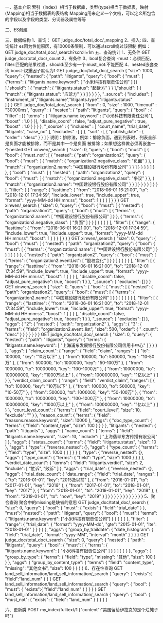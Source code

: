 一、基本介绍
    索引（index）相当于数据库，类型(type)相当于数据表，映射(Mapping)相当于数据表的表结构
    Mapping用来定义一个文档，可以定义所包含的字段以及字段的类型、分词器及属性等等
    
二、ES创建
    
三、数据结构
    1、查询：
    GET judge_doc/total_doc/_mapping
    2、插入:
四、查询统计
    es因为性能原因，有10000条限制，可以通过scroll绕过该限制
    例如：GET judge_doc/total_doc/_search?scroll=1m
五、查询统计
    1、无条件
    GET judge_doc/total_doc/_count
    2、有条件
    3、bool复合查询 -must：必须匹配，filter:匹配的结果过滤，should:至少有一个 must_not:不能匹配
    4、nested嵌套查询 boost-权重因子默认为1
    GET judge_doc/total_doc/_search
    {
      "size": 1000, 
      "query": {
        "nested": {
          "path": "litigants",
          "query": {
            "bool": {
              "must": [
                {"terms": {
                  "litigants.name.keyword": [
                    "小米科技有限责任公司"
                  ]
                }}
              ],"should": [
                {
                  "match": {
                    "litigants.status": "起诉方"
                  }
                }
              ],"should": [
                {
                  "match": {
                    "litigants.status": "应诉方"
                  }
                }
              ]
            }
          }
        }
      },
      "_source": {
        "includes": [
        "instrument_id","litigants.name","litigants.type","litigants.status"  
        ]
      }
    }
    GET judge_doc/total_doc/_search
    {
      "from" : 0,
      "size" : 1000,
      "timeout" : "30000ms",
      "query" : {
        "nested": {
          "path": "litigants",
          "query": {
            "bool" : {
              "filter" : [{
                "terms" : {
                  "litigants.name.keyword" : ["小米科技有限责任公司"],
                  "boost" : 1.0
                }
              }],
              "disable_coord" : false,
              "adjust_pure_negative" : true,
              "boost" : 1.0
            }
          }
        }
      },
      "_source" : {
        "includes" : [
            "court_name",
            "trial_date",
            "litigants",
            "case_no"
          ],
        "excludes" : [ ]
      },
      "sort" : [
        {
          "publish_date" : {
            "order" : "desc"
          }
        }
      ]
    }
    说明：排除法，例如：排除负面，遇到列表时，列表全部是负面才能被排除，而不是其中一个是负面
    被排除；如果想这样做必须再嵌套一个nested
    GET xinwen/_search
    {
      "size": 0, 
      "query": {
        "bool": {
          "must": [
            {
              "bool": {
                "must_not": [
                  {
                    "nested": {
                      "path": "organization2",
                      "query": {
                        "bool": {
                          "must": [
                            {
                              "match": {
                                "organization2.negative_class": "负面"
                              }
                            },
                            {
                              "match": {
                                "organization2.name": "中国建设银行股份有限公司"
                              }
                            }
                          ]
                        }
                      }
                    }
                  }
                ]
              }
            },
            {
              "bool": {
                "must": [
                  {
                    "nested": {
                      "path": "organization2",
                      "query": {
                        "bool": {
                          "must": [
                            {
                              "match": {
                                "organization2.negative_class": "争议"
                              }
                            },
                            {
                              "match": {
                                "organization2.name": "中国建设银行股份有限公司"
                              }
                            }
                          ]
                        }
                      }
                    }
                  }
                ]
              }
            }
          ],
          "filter": [
            {
              "range": {
                "lasttime": {
                  "from": "2018-06-01 16:21:00",
                  "to": "2018-12-01 17:34:59",
                  "include_lower": true,
                  "include_upper": true,
                  "format": "yyyy-MM-dd HH:mm:ss",
                  "boost": 1
                }
              }
            }
          ]
        }
      }
    }
    GET xinwen/_search
    {
      "size": 0, 
      "query": {
        "bool": {
          "must": [
            {
              "nested": {
                "path": "organization2",
                "query": {
                  "bool": {
                    "must": [
                      {
                        "terms": {
                          "organization2.name": [
                            "中国建设银行股份有限公司"
                          ]
                        }
                      },
                      {
                        "terms": {
                          "organization2.negative_class": [
                            "负面"
                          ]
                        }
                      }
                    ]
                  }
                }
              }
            }
          ],
          "filter": [
            {
              "range": {
                "lasttime": {
                  "from": "2018-06-01 16:21:00",
                  "to": "2018-12-01 17:34:59",
                  "include_lower": true,
                  "include_upper": true,
                  "format": "yyyy-MM-dd HH:mm:ss",
                  "boost": 1
                }
              }
            }
          ]
        }
      }
    }
    GET xinwen/_search
    {
      "size": 0,
      "query": {
        "bool": {
          "must": [
            {
               "nested": {
                 "path": "organization2",
                 "query": {
                   "bool": {
                     "must": [
                       {
                         "terms": {
                           "organization2.name": [
                             "中国建设银行股份有限公司"
                           ]
                         }
                       }
                     ]
                   }
                 }
               }
            },
            {
               "nested": {
                 "path": "organization2",
                 "query": {
                   "bool": {
                     "must": [
                       {
                         "terms": {
                           "organization2.eventList": [
                             "股权变化"
                           ]
                         }
                       }
                     ]
                   }
                 }
               }
            }
          ],
          "filter": [
            {
              "range": {
                "lasttime": {
                  "from": "2018-06-01 16:21:00",
                  "to": "2018-12-01 17:34:59",
                  "include_lower": true,
                  "include_upper": true,
                  "format": "yyyy-MM-dd HH:mm:ss",
                  "boost": 1
                }
              }
            }
          ],
          "disable_coord": false,
          "adjust_pure_negative": true,
          "boost": 1
        }
      },
      "_source": {
        "excludes": []
      }
    } 
    GET xinwen/_search
    {
      "size": 0,
      "query": {
        "bool": {
          "must": [
            {
               "nested": {
                 "path": "organization2",
                 "query": {
                   "bool": {
                     "must": [
                       {
                         "terms": {
                           "organization2.name": [
                             "中国建设银行股份有限公司"
                           ]
                         }
                       }
                     ]
                   }
                 }
               }
            }
          ],
          "filter": [
            {
              "range": {
                "lasttime": {
                  "from": "2018-06-01 16:21:00",
                  "to": "2018-12-01 17:34:59",
                  "include_lower": true,
                  "include_upper": true,
                  "format": "yyyy-MM-dd HH:mm:ss",
                  "boost": 1
                }
              }
            }
          ],
          "disable_coord": false,
          "adjust_pure_negative": true,
          "boost": 1
        }
      },
      "_source": {
        "excludes": []
      },
      "aggs": {
        "2": {
          "nested": {
            "path": "organization2"
          },
          "aggs": {
            "3": {
              "terms": {
                "field": "organization2.event_list",
                "size": 500,
                "order": {
                  "_count": "desc"
                }
              }
            }
          }
        }
      }
    }
    GET judge_doc/total_doc/_search
    {
      "size": 0,
      "query": {
        "nested": {
          "path": "litigants",
          "query": {
            "terms": {
              "litigants.name.keyword": [
                "上海浦东发展银行股份有限公司信用卡中心"
              ]
            }
          }
        }
      },
      "aggs": {
        "claim_count": {
          "range": {
            "field": "claim",
            "ranges": [
              {
                "to": 100000,
                "key": "10万以下"
              },
              {
                "from": 100000,
                "to": 500000,
                "key": "10-50万"
              },
              {
                "from": 500000,
                "to": 1000000,
                "key": "50-100万"
              },
              {
                "from": 1000000,
                "to": 10000000,
                "key": "100-1000万"
              },
              {
                "from": 10000000,
                "to": 100000000,
                "key": "1000万以上"
              },
              {
                "from": 100000000,
                "key": "1亿以上"
              }
            ]
          }
        },
        "verdict_claim_count": {
          "range": {
            "field": "verdict_claim",
            "ranges": [
              {
                "to": 100000,
                "key": "10万以下"
              },
              {
                "from": 100000,
                "to": 500000,
                "key": "10-50万"
              },
              {
                "from": 500000,
                "to": 1000000,
                "key": "50-100万"
              },
              {
                "from": 1000000,
                "to": 10000000,
                "key": "100-1000万"
              },
              {
                "from": 10000000,
                "to": 100000000,
                "key": "1000万以上"
              },
              {
                "from": 100000000,
                "key": "1亿以上"
              }
            ]
          }
        },
        "court_level_count": {
          "terms": {
            "field": "court_level",
            "size": 10,
            "exclude": ""
          }
        },
        "reason_count": {
          "terms": {
            "field": "reasons.reason.keyword",
            "size": 10000
          },
          "aggs": {
            "doc_type_count": {
              "terms": {
                "field": "content_type",
                "size": 100
              }
            }
          }
        },
        "litigants": {
          "nested": {
            "path": "litigants"
          },
          "aggs": {
            "name_count": {
              "terms": {
                "field": "litigants.name.keyword",
                "size": 10,
                "include": [
                  "上海翡翠东方传播有限公司"
                ]
              },
              "aggs": {
                "status_count": {
                  "terms": {
                    "field": "litigants.status",
                    "size": 10
                  },
                  "aggs": {
                    "type": {
                      "reverse_nested": {},
                      "aggs": {
                        "type_count": {
                          "terms": {
                            "field": "type",
                            "size": 1000
                          }
                        }
                      }
                    }
                  }
                },
                "type": {
                  "reverse_nested": {},
                  "aggs": {
                    "type_count": {
                      "terms": {
                        "field": "type",
                        "size": 1000
                      }
                    }
                  }
                },
                "verdict_date_count": {
                  "terms": {
                    "field": "litigants.verdict",
                    "size": 2,
                    "include": [
                      "胜诉",
                      "败诉"
                    ]
                  },
                  "aggs": {
                    "trial_date": {
                      "reverse_nested": {},
                      "aggs": {
                        "trial_date_count": {
                          "date_range": {
                            "field": "trial_date",
                            "ranges": [
                              {
                                "to": "2016-01-01",
                  "key": "2015及以前"
                              },
                              {
                                "from": "2016-01-01",
                                "to": "2017-01-01",
                  "key": "2016"
                              },
                              {
                                "from": "2017-01-01",
                                "to": "2018-01-01",
                  "key": "2017"
                              },
                              {
                                "from": "2018-01-01",
                                "to": "2019-01-01",
                  "key": "2018"
                              },
                              {
                                "from": "2019-01-01",
                                "to": "now",
                  "key": "2019"
                              }
                            ]
                          }
                        }
                      }
                    }
                  }
                }
              }
            }
          }
        }
      }
    }
    5、聚合查询 聚合中的missing是缺省的意思
    GET judge_doc/total_doc/_search
    {
    "size": 0, 
    "query": {
        "bool": {
            "must": {
                "exists":{
                "field":"trial_date"
                } 
            },
            "must":{
                "nested": {
                    "path": "litigants",
                    "query": {
                        "bool": {
                            "must":{
                                "terms": {
                                    "litigants.name.keyword": ["小米科技有限责任公司"]
                                }
                            }
                        }
                    }
                }
            },
            "filter": {
                "range": {
                    "trial_date": {
                        "format": "yyyy-MM-dd",
                        "gte": "2015-01-01",
                        "lte": "2018-01-01"
                    }
                }
            }
        }
    },
    "aggs": {
        "group_by_traildate": {
            "date_histogram": {
                "field": "trial_date",
                "format": "yyyy-MM",
                "interval": "month"
            }
        }
    }
    }
    GET judge_doc/total_doc/_search
    {
      "size": 0, 
      "query": {
        "nested": {
          "path": "litigants",
          "query": {
            "bool": {
              "must": [
                {
                  "terms": {
                    "litigants.name.keyword": [
                      "小米科技有限责任公司"
                    ]
                  }
                }
              ]
            }
          }
        }
      },
      "aggs": {
        "group_by_type": {
          "terms": {
            "field": "type",
            "missing": "其他",
            "size": 100
          }
        }
      },
      "aggs": {
        "group_by_content_type": {
          "terms": {
            "field": "content_type",
            "missing": "其他文书",
            "size": 100
          }
        }
      }
    }
    6、存在性查询
        GET land_sell_information/land_sell_information/_search
        {
          "query": {
            "exists":{
              "field":"land_num"
            }
          }
        }
        GET land_sell_information/land_sell_information/_search
        {
          "query": {
            "bool": {
              "must": {
                  "exists":{
                    "field":"land_num"
                  }
              }
            }
          }
        }
        GET land_sell_information/land_sell_information/_search
        {
            "query": {
                "bool": {
                    "must_not": {
                        "exists": {
                            "field": "land_num"
                        }
                    }
                }
            }
        }
        
六、更新类
    POST my_index/fulltext/1
    {"content":"美国留给伊拉克的是个烂摊子吗"}
